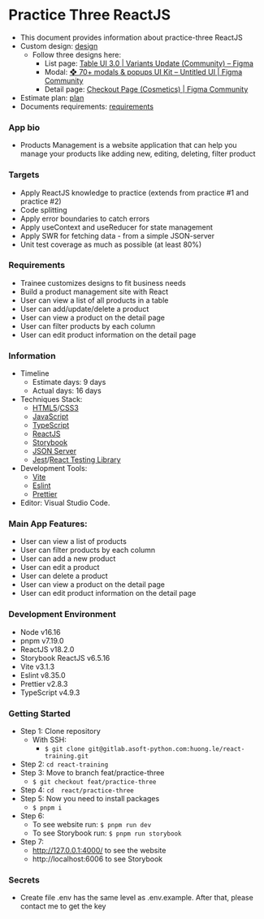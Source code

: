 # Practice Three ReactJS

- This document provides information about practice-three ReactJS
- Custom design: [design](https://www.figma.com/file/fqGqgxSYVOYZkhXanE7JqH/Management-Products?type=design&node-id=362-2032&t=7VCAhpO4HxYsz9bn-0)
  - Follow three designs here:
    - List page: [Table UI 3.0 | Variants Update (Community) – Figma](<https://www.figma.com/file/sl1LCYYdr3IA0IPEIrDvw5/Table-UI-3.0-%7C-Variants-Update-(Community)?type=design&node-id=0-1&t=e29TceSxSSgJgTmm-0>)
    - Modal: [❖ 70+ modals & popups UI Kit – Untitled UI | Figma Community](https://www.figma.com/community/file/1160004185821594377/%E2%9D%96-70%2B-modals-%26-popups-UI-Kit-%E2%80%93-Untitled-UI)
    - Detail page: [Checkout Page (Cosmetics) | Figma Community](<https://www.figma.com/community/file/1077821512205610385/Checkout-Page-(Cosmetics)>)
- Estimate plan: [plan](https://docs.google.com/document/d/1ejWpoYmnOAy2V4DIZ3Ps23esmxM6fFkx8Oy5fX-qFd0/edit#)
- Documents requirements: [requirements](https://docs.google.com/document/d/1nicJp3vZAjJt7b4xhJC0eUBWE_T3Qso1mheNe4_Hq0I/edit#)

### App bio

- Products Management is a website application that can help you manage your products like adding new, editing, deleting, filter product

### Targets

- Apply ReactJS knowledge to practice (extends from practice #1 and practice #2)
- Code splitting
- Apply error boundaries to catch errors
- Apply useContext and useReducer for state management
- Apply SWR for fetching data - from a simple JSON-server
- Unit test coverage as much as possible (at least 80%)

### Requirements

- Trainee customizes designs to fit business needs
- Build a product management site with React
- User can view a list of all products in a table
- User can add/update/delete a product
- User can view a product on the detail page
- User can filter products by each column
- User can edit product information on the detail page

### Information

- Timeline
  - Estimate days: 9 days
  - Actual days: 16 days
- Techniques Stack:
  - [HTML5](https://developer.mozilla.org/en-US/docs/Glossary/HTML5)/[CSS3](https://developer.mozilla.org/en-US/docs/Web/CSS)
  - [JavaScript](https://www.w3schools.com/js/)
  - [TypeScript](https://www.typescriptlang.org/)
  - [ReactJS](https://reactjs.org/)
  - [Storybook](https://storybook.js.org/)
  - [JSON Server](https://github.com/typicode/json-server)
  - [Jest](https://jestjs.io/)/[React Testing Library](https://testing-library.com/docs/react-testing-library/intro/)
- Development Tools:
  - [Vite](https://vitejs.dev/)
  - [Eslint](https://eslint.org/)
  - [Prettier](https://prettier.io/)
- Editor: Visual Studio Code.

### Main App Features:

- User can view a list of products
- User can filter products by each column
- User can add a new product
- User can edit a product
- User can delete a product
- User can view a product on the detail page
- User can edit product information on the detail page

### Development Environment

- Node v16.16
- pnpm v7.19.0
- ReactJS v18.2.0
- Storybook ReactJS v6.5.16
- Vite v3.1.3
- Eslint v8.35.0
- Prettier v2.8.3
- TypeScript v4.9.3

### Getting Started

- Step 1: Clone repository
  - With SSH:
    - `$ git clone git@gitlab.asoft-python.com:huong.le/react-training.git`
- Step 2: `cd react-training`
- Step 3: Move to branch feat/practice-three
  - `$ git checkout feat/practice-three`
- Step 4: `cd  react/practice-three`
- Step 5: Now you need to install packages
  - `$ pnpm i`
- Step 6:
  - To see website run: `$ pnpm run dev`
  - To see Storybook run: `$ pnpm run storybook`
- Step 7:
  - http://127.0.0.1:4000/ to see the website
  - http://localhost:6006 to see Storybook

### Secrets

- Create file .env has the same level as .env.example. After that, please contact me to get the key
